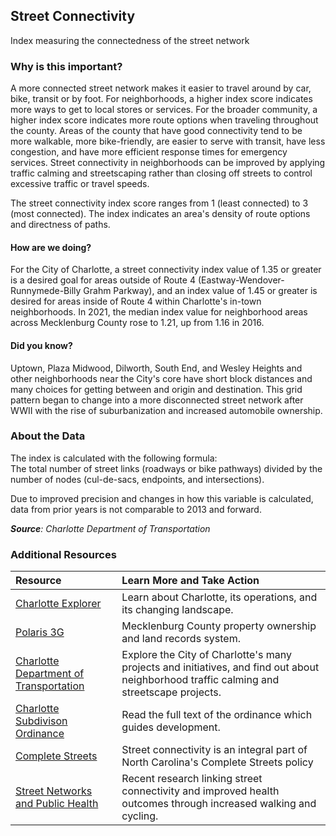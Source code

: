 ## Street Connectivity
Index measuring the connectedness of the street network

### Why is this important?
A more connected street network makes it easier to travel around by car, bike, transit or by foot. For neighborhoods, a higher index score indicates more ways to get to local stores or services. For the broader community, a higher index score indicates more route options when traveling throughout the county. Areas of the county that have good connectivity tend to be more walkable, more bike-friendly, are easier to serve with transit, have less congestion, and have more efficient response times for emergency services. Street connectivity in neighborhoods can be improved by applying traffic calming and streetscaping rather than closing off streets to control excessive traffic or travel speeds.

The street connectivity index score ranges from 1 (least connected) to 3 (most connected). The index indicates an area's density of route options and directness of paths.

#### How are we doing?
For the City of Charlotte, a street connectivity index value of 1.35 or greater is a desired goal for areas outside of Route 4 (Eastway-Wendover-Runnymede-Billy Grahm Parkway), and an index value of 1.45 or greater is desired for areas inside of Route 4 within Charlotte's in-town neighborhoods. In 2021, the median index value for neighborhood areas across Mecklenburg County rose to 1.21, up from 1.16 in 2016.

#### Did you know?
Uptown, Plaza Midwood, Dilworth, South End, and Wesley Heights and other neighborhoods near the City's core have short block distances and many choices for getting between and origin and destination. This grid pattern began to change  into a more disconnected street network after WWII with the rise of suburbanization and increased automobile ownership.

### About the Data
The index is calculated with the following formula:  
The total number of street links (roadways or bike pathways) divided by the number of nodes (cul-de-sacs, endpoints, and intersections).

Due to improved precision and changes in how this variable is calculated, data from prior years is not comparable to 2013 and forward.

_**Source**: Charlotte Department of Transportation_

### Additional Resources
| Resource | Learn More and Take Action |
|:--- | :--- |
|[Charlotte Explorer](https://explore.charlottenc.gov/)| Learn about Charlotte, its operations, and its changing landscape.
|[Polaris 3G](https://polaris3g.mecklenburgcountync.gov//)| Mecklenburg County property ownership and land records system.
|[Charlotte Department of Transportation](https://www.charlottenc.gov/City-Government/Departments/Charlotte-Department-of-Transportation-CDOT)| Explore the City of Charlotte's many projects and initiatives, and find out about neighborhood traffic calming and streetscape projects.
|[Charlotte Subdivison Ordinance](https://www.charlottenc.gov/Growth-and-Development/Planning-and-Development/Common-Services/Subdivision-Services)| Read the full text of the ordinance which guides development.
|[Complete Streets](http://www.completestreetsnc.org/) | Street connectivity is an integral part of North Carolina's Complete Streets policy
|[Street Networks and Public Health](http://www.planetizen.com/node/70772) |Recent research linking street connectivity and improved health outcomes through increased walking and cycling.
